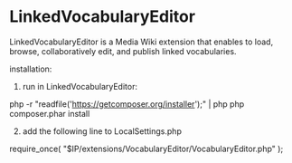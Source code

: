 # LinkedVocabularyEditor
LinkedVocabularyEditor is a Media Wiki extension that enables to load, browse, collaboratively edit, and publish linked vocabularies.

installation: 

1. run in LinkedVocabularyEditor:

php -r "readfile('https://getcomposer.org/installer');" | php
php composer.phar install


2. add the following line to LocalSettings.php

require_once( "$IP/extensions/VocabularyEditor/VocabularyEditor.php" );

